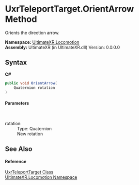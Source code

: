 # UxrTeleportTarget.OrientArrow Method 
 

Orients the direction arrow.

**Namespace:**&nbsp;<a href="N_UltimateXR_Locomotion">UltimateXR.Locomotion</a><br />**Assembly:**&nbsp;UltimateXR (in UltimateXR.dll) Version: 0.0.0.0

## Syntax

**C#**<br />
``` C#
public void OrientArrow(
	Quaternion rotation
)
```


#### Parameters
&nbsp;<dl><dt>rotation</dt><dd>Type: Quaternion<br />New rotation</dd></dl>

## See Also


#### Reference
<a href="T_UltimateXR_Locomotion_UxrTeleportTarget">UxrTeleportTarget Class</a><br /><a href="N_UltimateXR_Locomotion">UltimateXR.Locomotion Namespace</a><br />